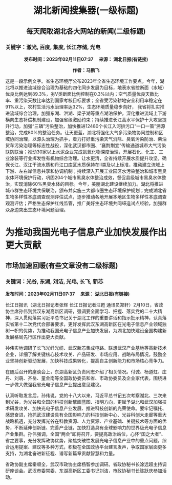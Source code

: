 # <center>湖北新闻搜集器(一级标题)</center>
## <center>每天爬取湖北各大网站的新闻(二级标题)</center>
### **关键字**：激光, 百度, 集度, 长江存储, 光电
**<center>发布时间：2023年02月11日07:37 &ensp;&ensp;来源： 湖北日报(有链接)</center>**

**<center>作者：马鹏飞</center>**

这是一段示例文字。省生态环境厅公布2023年全省生态环境工作要点。今年，湖北将以推进流域综合治理为基础的四化同步发展为目标，地表水省控断面（水域）优良比例达到89.3%，劣Ⅴ类断面比例控制在0.3%以内；空气质量优良天数比率、重污染天数比率达到国家考核目标要求；全省受污染耕地安全利用率稳定在91%以上，农村生活污水治理率达32%，生态环境质量稳步向好， 我省将扎实推进流域综合治理，加强东湖、洪湖、梁子湖等重点湖泊保护，深化推进流域上下游横向生态补偿机制建设，加强省级激励约束；持续推进长江高水平保护十大攻坚提升行动，加强“三磷”污染整治，加快推进12480个长江入河排污口“一口一策”溯源整治，完成80%的整治任务。让天更蓝，湖北将强化大气多污染物协同控制和区域协同治理，以源头治理为抓手，着力打好重污染天气消除、臭氧污染防治、柴油货车污染治理等标志性战役，深化武汉都市圈、“襄荆荆宜”传输通道城市大气污染联防联治；推动30家以上水泥企业完成氮氧化物深度治理，开展石化、化工、工业涂装等行业挥发性有机物综合治理。让水更清，全省持续开展水质提升攻坚，确保长江、汉江干流水质和丹江口库区水质保持在Ⅱ类及以上标准，推动建立流域上下游、左右岸信息共享和协调机制；持续深入开展工业园区水污染整治和城市黑臭水体环境保护行动，巩固204个城市黑臭水体整治成效，督促县级城市黑臭水体整治，实现消除60%黑臭水体的目标。今年，美丽湖北建设继续加力。湖北将推进城市群生态环境共保联治，颁布并实施三大都市圈生态环境保护规划；完成湖北省生物多样性本底调查观测评估试点，逐步推动各地开展本地区生物多样性本底调查观测评估；严格生态保护红线监管，推广美好生态环境共同缔造试点经验，加强群众身边突出生态环境问题治理。


# 为推动我国光电子信息产业加快发展作出更大贡献
## 市场加速回暖(有些文章没有二级标题)
### 关键词：光谷, 东湖, 刘洁, 光电, 长飞, 新芯
**发布时间：2023年02月11日07:37 &ensp;&ensp;来源： 湖北日报(有链接)**

长江日报讯（湖北日报记者张辉 长江日报记者汪甦 通讯员郑轩）2月10日，省政协主席孙伟到武汉东湖高新区调研，强调要全面学习、把握、落实党的二十大精神，深入贯彻落实习近平总书记关于湖北工作的重要讲话和指示批示精神，认真落实省第十二次党代会部署要求，更好发挥武汉东湖高新区在光电子信息产业领域独树一帜的优势，为推动我国光电子信息产业加快发展，为湖北加快建设全国构建新发展格局先行区作出更大贡献。

孙伟实地调研了长飞光纤光缆、武汉新芯集成电路、联想武汉产业基地等高新技术企业，详细了解关键核心技术攻关、产品研发、市场应用、战略布局情况，鼓励企业坚持创新驱动发展，加快科技成果转化，提高自主创新能力和市场核心竞争力。

在随后召开的座谈会上，东湖高新区负责同志介绍了相关情况。付诚、杨道虹、庄丹、刘萌、齐岳、童金南等全国政协委员和省、市政协委员及企业家代表，围绕进一步做大做强我省光电子信息产业提出意见建议。

认真听取发言后，孙伟说，党的十八大以来，习近平总书记五次考察湖北、三次来到光谷，为光谷和全国的科技创新擘画蓝图、指明方向，更赋予湖北和武汉加强技术研发攻关、加快光电子信息产业发展、推进科技创新的光荣使命。要牢记嘱托、感恩奋进，抢抓武汉建设具有全国影响力的科技创新中心、光谷科创大走廊等重大战略机遇，充分发挥光谷在科教资源、人力资源、产业基础、关键技术等方面的优势，不断延伸创新链、完善产业链，加快打造具有全球影响力的世界级光电子信息产业集群。孙伟强调，全国“两会”即将召开，要提高政治站位，心怀“国之大者”、省之要事，充分发挥政协优势，聚焦突破性发展光电子信息产业中的重点问题，综合运用提案、建议等多种方式，积极在全国政协平台建言发声，争取国家层面更多支持，为湖北奋进新征程、谱写新篇章贡献智慧和力量。

省政协副主席秦顺全，武汉市政协主席杨智参加调研。省政协秘书长涂远超主持调研座谈会。武汉市委常委、东湖高新区工委书记刘洁，市政协秘书长陈跃庆参加活动。